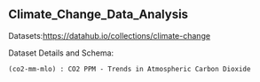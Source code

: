 ## Climate_Change_Data_Analysis

Datasets:https://datahub.io/collections/climate-change

Dataset Details and Schema:

    (co2-mm-mlo) : CO2 PPM - Trends in Atmospheric Carbon Dioxide
    
